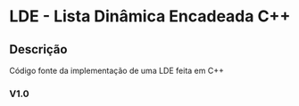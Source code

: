 # LDE - Lista Dinâmica Encadeada C++

## Descrição

Código fonte da implementação de uma LDE feita em C++


### V1.0

